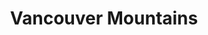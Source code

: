 ---
title: "Vancouver Mountains"
layout: photo-post
categories:
  - Photos
image: http://files.claycarson.net/photos/2019-07-20-vancouver-mountains.jpg
---
